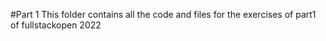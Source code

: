 #Part 1
This folder contains all the code and files for the exercises of part1 of fullstackopen 2022
